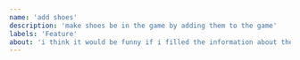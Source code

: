 ```yaml
---
name: 'add shoes' 
description: 'make shoes be in the game by adding them to the game'
labels: 'Feature'
about: 'i think it would be funny if i filled the information about the issue in here and it would be cool'
---
```



